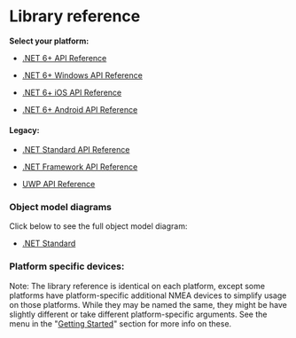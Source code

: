 # Library reference

**Select your platform:**

- [.NET 6+ API Reference](net/index.md)

- [.NET 6+ Windows API Reference](netwin/index.md)

- [.NET 6+ iOS API Reference](ios/index.md)

- [.NET 6+ Android API Reference](android/index.md)

#### Legacy:

- [.NET Standard API Reference](netstd/index.md)

- [.NET Framework API Reference](netfx/index.md)

- [UWP API Reference](uwp/index.md)

### Object model diagrams
Click below to see the full object model diagram:

 - [.NET Standard](omd.html)

### Platform specific devices:

Note: The library reference is identical on each platform, except some platforms have platform-specific additional NMEA devices to simplify usage on those platforms. While they may be named the same, they might be have slightly different or take different platform-specific arguments.
See the menu in the "[Getting Started](../concepts/index.md)" section for more info on these.
